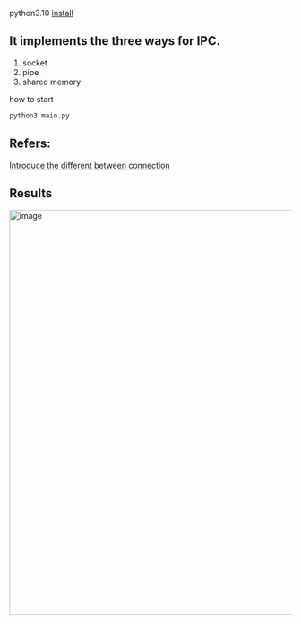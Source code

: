 python3.10 [install](https://www.python.org/downloads/)

## It implements the three ways for IPC.
1. socket
2. pipe
3. shared memory

how to start
```bash
python3 main.py
```


## Refers:
[Introduce the different between connection](https://hackmd.io/@iST40ExoQtubds5LhuuaAw/HkCSnQUfQ)

## Results
<img width="723" alt="image" src="https://user-images.githubusercontent.com/52973591/200552987-55f55238-ce15-4a1d-85f3-fe41b7dc44a1.png">
